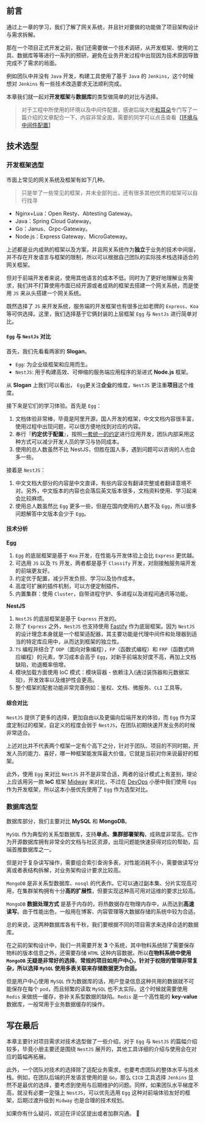 ﻿## 前言

通过上一章的学习，我们了解了网关系统，并且针对要做的功能做了项目架构设计与需求拆解。

那在一个项目正式开发之前，我们还需要做一个技术调研，从开发框架、使用的工具、数据库等等进行一系列的预研，避免在业务开发过程中出现因为技术原因导致完成不了需求的局面。

例如团队中并没有 `Java` 开发，构建工具使用了基于 `Java` 的 `Jenkins`，这个时候想对 `Jenkins` 有一些技术改造要求无法顺利完成。

本章我们就一起对**开发框架**与**数据库**的类型做简单的对比与选择。

> 对于工程中所使用的环境以及中间件配置，感谢后端大佬[和耳朵](https://juejin.cn/user/325111173878983)专门写了一篇介绍的文章配合一下，内容非常全面，需要的同学可以点击查看【[环境与中间件配置](https://juejin.cn/post/7118919471317647397/)】

## 技术选型

### 开发框架选型

市面上常见的网关系统及框架有如下几种。
> 只是举了一些常见的框架，并未全部列出，还有很多其他优秀的框架可以自行找寻

-   Nginx+Lua：Open Resty、Abtesting Gateway。
-   Java：Spring Cloud Gateway。
-   Go：Janus、Grpc-Gateway。
-   Node.js：Express Gateway、MicroGateway。

上述都是业内成熟的框架以及方案，并且网关系统作为**独立**于业务的技术中间层，并不存在开发语言与框架的限制，所以可以根据自己团队的实际技术栈选择适合的网关框架。

但对于前端开发者来说，使用其他语言的成本不低。同时为了更好地理解业务需求，我们并不打算使用市面已经开源或者成熟的框架去搭建一个网关系统，而是使用 `JS` 来从头搭建一个网关系统。

既然选择了 `JS` 来开发系统，服务端的开发框架也有很多比如老牌的 `Express`、`Koa` 等可供选择。这里，我们选择基于它俩封装的上层框架 `Egg` 与 `NestJs` 进行简单对比。

#### `Egg` 与 `NestJs` 对比

首先，我们先看看两家的 **Slogan**。

- `Egg`: 为企业级框架和应用而生。
- `NestJS`: 用于构建高效、可伸缩的服务端应用程序的渐进式 **Node.js** 框架。

从 **Slogan** 上我们可以看出， `Egg`更关注**企业**的维度，`NestJS` 更注重**项目**这个维度。

接下来是它们的学习体验。首先是 `Egg`：

1. 文档体验非常棒，毕竟是阿里开源，国人开发的框架，中文文档内容很丰富，使用过程中出现问题，可以很方便地找到对应的内容。
2. 奉行『**约定优于配置**』，按照[一套统一的约定](https://www.eggjs.org/zh-CN/advanced/loader)进行应用开发，团队内部采用这种方式可以减少开发人员的学习与协同成本。
3. 使用的总人数虽然不比 NestJS，但胜在国人多，遇到问题可以咨询的人也会多一些。

接着是 `NestJS`：
1. 中文文档大部分的内容是中文直译，有些内容没有翻译完整或者翻译意境不对。另外，中文版本的内容也会落后英文版本很多，文档资料使用、学习起来会比较麻烦。
2. 使用总人数虽然比 `Egg` 更多一些，但是在国内使用的人数不及 `Egg`，所以很多问题解答中文版本会少于 `Egg`。

#### 技术分析

**Egg**

1. `Egg` 的底层框架是基于 `Koa` 开发，在性能与开发体验上会比 `Express` 更优越。
2. 可选用 `JS` 以及 `TS` 开发，两者都是基于 `Classify` 开发，对刚接触服务端开发的前端更友好。
3. 约定优于配置，减少开发负担、学习以及协作成本。
4. 高度可扩展的插件机制，可以方便定制插件。
5. 内置集群：使用 `Cluster`，自带进程守护、多进程以及进程间通讯等功能。

**NestJS**

1. `NestJS` 的底层框架是基于 `Express` 开发的。
2. 除了 `Express` 之外，`NestJS` 也支持使用 [Fastify](https://github.com/fastify/fastify) 作为底层框架。因为 `NestJS` 的设计理念本身就是一个框架适配器，其主要功能是代理中间件和处理器到适当的特定库应用中，从而达到框架的独立性。
3. `TS` 编程并结合了 `OOP`（面向对象编程），`FP`（函数式编程）和 `FRP`（函数式响应编程）的元素，学习成本会高于 `Egg`，对新手前端友好度不高，再加上文档缺陷，劝退概率倍增。
4. 模块加载方面使用 IoC 模式：模块容器 - 依赖注入(通过装饰器和元数据实现)，开发效率以及维护性会更高。
5. 整个框架的配套功能非常完善例如：鉴权、文档、微服务、`CLI` 工具等。
 
#### 综合对比

`NestJS` 提供了更多的选择，更加自由以及更偏向后端开发的体验，而 `Egg` 作为深度定制过的框架，自定义的程度会弱于 `NestJS`，在团队初期快速开发业务的时候非常适合。

上述对比并不代表两个框架一定有个高下之分，针对于团队、项目的不同时期，开发人员的能力、喜好，哪一种框架能发挥最大价值，它就是当前对你来说最好的框架。

此外，使用 `Egg` 来对比 `NestJS` 并不是非常合适，两者的设计模式上有差别，理论上应该用另一款 **IoC** 框架 [Midway](http://www.midwayjs.org/) 来对比，不过在 [DevOps](https://juejin.cn/book/6948353204648148995) 小册中我们使用 `Egg` 作为开发框架，所以这本小册优先使用了 `Egg` 作为选型对比。

### 数据库选型

数据库部分，我们主要对比 **MySQL** 和 **MongoDB**。

`MySQL` 作为典型的关系型数据库，支持**单点、集群部署架构**，成熟度非常高。它作为开源数据库拥有非常全的文档与社区资源，出现问题能快速获得对应的帮助，后端首推数据库之一。

但是对于复杂读写操作，需要组合索引查询多表，对性能消耗不小，需要做读写分离或者表结构拆解，对业务架构设计要求比较高。

`MongoDB` 是非关系型数据库、`nosql` 的代表作。它可以通过副本集、分片实现高可用，在集群架构拥有十分**高的扩展性**，但要实现这种高可用对运维的要求比较高。

`MongoDB` **数据处理方式** 是基于内存的，将热数据存在物理内存中，从而达到**高速读写**。由于性能出色，一般用在博客、内容管理等大数据存储的系统中较为合适。

总的来说，这两种数据库各有千秋，我们要根据不同的项目需求来选择合适的数据库。

在之前的架构设计中，我们一共需要开发 **3** 个系统，其中物料系统除了需要保存物料的版本信息之外，还需要存储 `HTML` 这种内容数据，所以**在物料系统中使用 `MongoDB` 无疑是非常好的选择**。**常规的项目如用户中心，针对于权限的管理非常复杂，所以选择 `MySQL` 使用多表关联来存储数据更为合适。**

但是用户中心使用 `MySQL` 作为数据库的话，用户登录信息这种共用的数据就不可能保存在每个 `pod`，而且频繁的读取 `MySQL` 也不太实际。这个时候就需要使用 `Redis` 来做统一缓存，弥补关系型数据的缺陷。`Redis` 是一个高性能的 **key-value** 数据库，一般常用于业务数据缓存的操作。

## 写在最后

本章主要针对项目需求对技术选型做了一些介绍，对于 `Egg` 与 `NestJS` 的篇幅介绍较多，毕竟小册主要还是围绕 `NestJS` 展开的，其他工具详细的介绍与使用会在对应的篇幅再拓展。

此外，一个团队对技术的选择除了适配业务需求，也要考虑团队的整体水平与技术栈。例如，在团队后端的开发语言使用的是 `Go`，那么 `CICD` 工具选择 `Jenkins` 显然不是最优的选择，要考虑到使用与后期维护的问题。同样，如果团队水平梯度不高，就没有必要一定强上 `NestJS`，可以优先选用 `Egg` 这种对前端体验友好的框架，后期过渡升级到 `Midway` 也是合理的技术规划。

如果你有什么疑问，欢迎在评论区提出或者加群沟通。 👏
